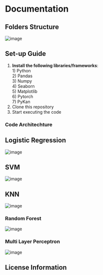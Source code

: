 <h1>Documentation</h1>

<h2>Folders Structure</h2>


![image](https://github.com/user-attachments/assets/3017a090-12e0-4dff-8c4a-577ef84bde22)


<h2>Set-up Guide</h2>

<ol>
  <li>
    <b>Install the following libraries/frameworks</b>: <br/>
      1) Python <br/>
      2) Pandas <br/>
      3) Numpy <br/>
      4) Seaborn <br/>
      5) Matplotlib <br/>
      6) Pytorch <br/>
      7) PyKan <br/>
  </li>
  <li>
    Clone this repository
  </li>
  <li>
    Start executing the code
  </li>
</ol>

<h3>Code Architechture</h3>

<h2>Logistic Regression</h2>

![image](https://github.com/user-attachments/assets/ea31ecad-60ac-432c-a0fd-2f891f0146a0)

<h2>SVM</h2>

![image](https://github.com/user-attachments/assets/27c15c9d-7e51-4edf-a36e-5d6f9903f01d)

<h2>KNN</h2>

![image](https://github.com/user-attachments/assets/ce103d41-26e2-44b3-ac5f-fee8edd075bc)

<h3>Random Forest</h3>

![image](https://github.com/user-attachments/assets/a3ae6a0a-7fcf-4cd7-90fd-e1dba867b6d0)

<h3>Multi Layer Perceptron</h3>

![image](https://github.com/user-attachments/assets/32edb04f-6f2f-4bd4-ab93-0ded99be2bfe)


<h2>License Information</h2>

